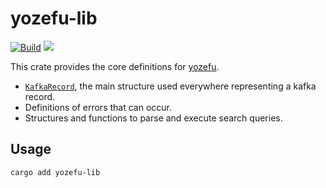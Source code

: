 # yozefu-lib

[![Build](https://github.com/MAIF/yozefu/actions/workflows/build.yml/badge.svg)](https://github.com/MAIF/yozefu/actions/workflows/build.yml)
[![](https://img.shields.io/crates/v/yozefu-lib.svg)](https://crates.io/crates/yozefu-lib)


This crate provides the core definitions for [yozefu](https://github.com/MAIF/yozefu).
 - [`KafkaRecord`](./src/kafka/kafka_record.rs), the main structure used everywhere representing a kafka record.
 - Definitions of errors that can occur.
 - Structures and functions to parse and execute search queries.


## Usage

```bash
cargo add yozefu-lib
```